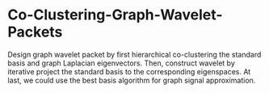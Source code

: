 # Co-Clustering-Graph-Wavelet-Packets

Design graph wavelet packet by first hierarchical co-clustering the standard basis and graph Laplacian eigenvectors. 
Then, construct wavelet by iterative project the standard basis to the corresponding eigenspaces.
At last, we could use the best basis algorithm for graph signal approximation.

